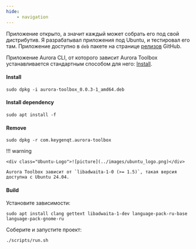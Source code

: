 ```yaml
---
hide:
    - navigation
---
```


Приложение открыто, а значит каждый может собрать его под свой дистрибутив.
Я разрабатывал приложения под Ubuntu, и тестировал его там.
Приложение доступно в `deb` пакете на странице [релизов](https://github.com/keygenqt/aurora-toolbox/releases) GitHub.

Приложение Aurora CLI, от которого зависит Aurora Toolbox устанавливается стандартным способом для него: [Install](https://keygenqt.github.io/aurora-cli/install/).

#### Install

```shell
sudo dpkg -i aurora-toolbox_0.0.3-1_amd64.deb
```

#### Install dependency

```shell
sudo apt install -f
```

#### Remove

```shell
sudo dpkg -r com.keygenqt.aurora-toolbox
```

!!! warning

    <div class="Ubuntu-Logo">![picture](../images/ubuntu_logo.png)</div>

    Aurora Toolbox зависит от `libadwaita-1-0 (>= 1.5)`, такая версия доступна с Ubuntu 24.04.

#### Build

Установите зависимости:

```shell
sudo apt install clang gettext libadwaita-1-dev language-pack-ru-base language-pack-gnome-ru
```

Соберите и запустите проект:

```shell
./scripts/run.sh
```
